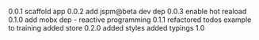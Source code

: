 0.0.1
scaffold app
0.0.2
add jspm@beta dev dep
0.0.3
enable hot reaload
0.1.0
add mobx dep - reactive programming
0.1.1
refactored todos example to training
added store
0.2.0
added styles
added typings 1.0
